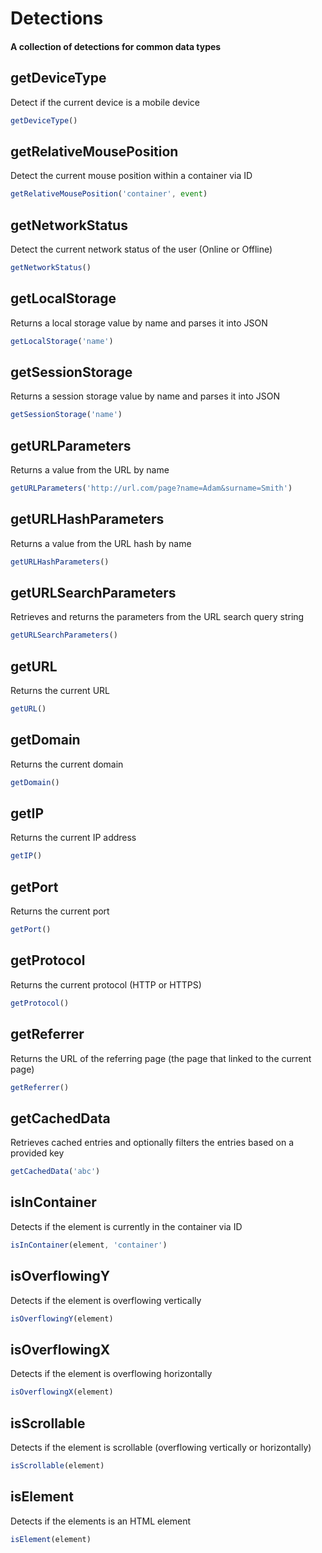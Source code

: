 # Detections

#### A collection of detections for common data types

## getDeviceType
Detect if the current device is a mobile device

```js [js]
getDeviceType()
```

## getRelativeMousePosition
Detect the current mouse position within a container via ID

```js [js]
getRelativeMousePosition('container', event)
```

## getNetworkStatus
Detect the current network status of the user (Online or Offline)

```js [js]
getNetworkStatus()
```

## getLocalStorage
Returns a local storage value by name and parses it into JSON

```js [js]
getLocalStorage('name')
```

## getSessionStorage
Returns a session storage value by name and parses it into JSON

```js [js]
getSessionStorage('name')
```

## getURLParameters
Returns a value from the URL by name

```js [js]
getURLParameters('http://url.com/page?name=Adam&surname=Smith')
```

## getURLHashParameters
Returns a value from the URL hash by name

```js [js]
getURLHashParameters()
```

## getURLSearchParameters
Retrieves and returns the parameters from the URL search query string

```js [js]
getURLSearchParameters()
```

## getURL
Returns the current URL

```js [js]
getURL()
```

## getDomain
Returns the current domain

```js [js]
getDomain()
```

## getIP
Returns the current IP address

```js [js]
getIP()
```

## getPort
Returns the current port

```js [js]
getPort()
```

## getProtocol
Returns the current protocol (HTTP or HTTPS)

```js [js]
getProtocol()
```

## getReferrer
Returns the URL of the referring page (the page that linked to the current page)

```js [js]
getReferrer()
```

## getCachedData
Retrieves cached entries and optionally filters the entries based on a provided key

```js [js]
getCachedData('abc')
```

## isInContainer
Detects if the element is currently in the container via ID

```js [js]
isInContainer(element, 'container')
```

## isOverflowingY
Detects if the element is overflowing vertically

```js [js]
isOverflowingY(element)
```

## isOverflowingX
Detects if the element is overflowing horizontally

```js [js]
isOverflowingX(element)
```

## isScrollable
Detects if the element is scrollable (overflowing vertically or horizontally)

```js [js]
isScrollable(element)
```

## isElement
Detects if the elements is an HTML element

```js [js]
isElement(element)
```


